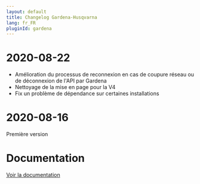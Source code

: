 ```yaml
---
layout: default
title: Changelog Gardena-Husqvarna
lang: fr_FR
pluginId: gardena
---
```


# 2020-08-22

- Amélioration du processus de reconnexion en cas de coupure réseau ou de déconnexion de l'API par Gardena
- Nettoyage de la mise en page pour la V4
- Fix un problème de dépendance sur certaines installations

# 2020-08-16

Première version

# Documentation

[Voir la documentation]({{site.baseurl}}/{{page.pluginId}}/{{page.lang}})
